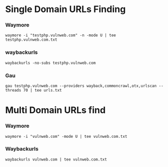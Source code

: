 # Single Domain URLs Finding

### Waymore

```
waymore -i "testphp.vulnweb.com" -n -mode U | tee testphp.vulnweb.com.txt
```

### waybackurls

```
waybackurls -no-subs testphp.vulnweb.com
```

### Gau

```
gau testphp.vulnweb.com --providers wayback,commoncrawl,otx,urlscan --threads 70 | tee urls.txt
```

# Multi Domain URLs find

### Waymore

```
waymore -i "vulnweb.com" -mode U | tee vulnweb.com.txt
```

### Waybackurls

```
waybackurls vulnweb.com | tee vulnweb.com.txt
````
